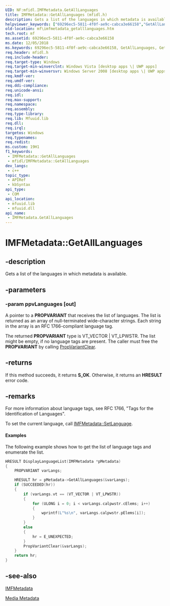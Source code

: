 ```yaml
---
UID: NF:mfidl.IMFMetadata.GetAllLanguages
title: IMFMetadata::GetAllLanguages (mfidl.h)
description: Gets a list of the languages in which metadata is available.
helpviewer_keywords: ["69296ec5-5811-4f0f-ae9c-cabca3e66158","GetAllLanguages","GetAllLanguages method [Media Foundation]","GetAllLanguages method [Media Foundation]","IMFMetadata interface","IMFMetadata interface [Media Foundation]","GetAllLanguages method","IMFMetadata.GetAllLanguages","IMFMetadata::GetAllLanguages","mf.imfmetadata_getalllanguages","mfidl/IMFMetadata::GetAllLanguages"]
old-location: mf\imfmetadata_getalllanguages.htm
tech.root: mf
ms.assetid: 69296ec5-5811-4f0f-ae9c-cabca3e66158
ms.date: 12/05/2018
ms.keywords: 69296ec5-5811-4f0f-ae9c-cabca3e66158, GetAllLanguages, GetAllLanguages method [Media Foundation], GetAllLanguages method [Media Foundation],IMFMetadata interface, IMFMetadata interface [Media Foundation],GetAllLanguages method, IMFMetadata.GetAllLanguages, IMFMetadata::GetAllLanguages, mf.imfmetadata_getalllanguages, mfidl/IMFMetadata::GetAllLanguages
req.header: mfidl.h
req.include-header: 
req.target-type: Windows
req.target-min-winverclnt: Windows Vista [desktop apps \| UWP apps]
req.target-min-winversvr: Windows Server 2008 [desktop apps \| UWP apps]
req.kmdf-ver: 
req.umdf-ver: 
req.ddi-compliance: 
req.unicode-ansi: 
req.idl: 
req.max-support: 
req.namespace: 
req.assembly: 
req.type-library: 
req.lib: Mfuuid.lib
req.dll: 
req.irql: 
targetos: Windows
req.typenames: 
req.redist: 
ms.custom: 19H1
f1_keywords:
 - IMFMetadata::GetAllLanguages
 - mfidl/IMFMetadata::GetAllLanguages
dev_langs:
 - c++
topic_type:
 - APIRef
 - kbSyntax
api_type:
 - COM
api_location:
 - mfuuid.lib
 - mfuuid.dll
api_name:
 - IMFMetadata.GetAllLanguages
---
```


# IMFMetadata::GetAllLanguages


## -description

Gets a list of the languages in which metadata is available.

## -parameters

### -param ppvLanguages [out]

A pointer to a <b>PROPVARIANT</b> that receives the list of languages. The list is returned as an array of null-terminated wide-character strings. Each string in the array is an RFC 1766-compliant language tag. 

The returned <b>PROPVARIANT</b> type is VT_VECTOR | VT_LPWSTR. The list might be empty, if no language tags are present. The caller must free the <b>PROPVARIANT</b> by calling <a href="/windows/desktop/api/propidl/nf-propidl-propvariantclear">PropVariantClear</a>.

## -returns

If this method succeeds, it returns <b>S_OK</b>. Otherwise, it returns an <b>HRESULT</b> error code.

## -remarks

For more information about language tags, see RFC 1766, "Tags for the Identification of Languages".
      

To set the current language, call <a href="/windows/desktop/api/mfidl/nf-mfidl-imfmetadata-setlanguage">IMFMetadata::SetLanguage</a>.
      


#### Examples

The following example shows how to get the list of language tags and enumerate the list.


```cpp
HRESULT DisplayLanguageList(IMFMetadata *pMetadata)
{
    PROPVARIANT varLangs;

    HRESULT hr = pMetadata->GetAllLanguages(&varLangs);
    if (SUCCEEDED(hr))
    {
        if (varLangs.vt == (VT_VECTOR | VT_LPWSTR))
        {
            for (ULONG i = 0; i < varLangs.calpwstr.cElems; i++)
            {
                wprintf(L"%s\n", varLangs.calpwstr.pElems[i]);
            }
        }
        else
        {
            hr = E_UNEXPECTED;
        }
        PropVariantClear(&varLangs);
    }
    return hr;
}

```

## -see-also

<a href="/windows/desktop/api/mfidl/nn-mfidl-imfmetadata">IMFMetadata</a>



<a href="/windows/desktop/medfound/media-metadata">Media Metadata</a>
